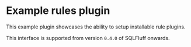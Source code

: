 # Example rules plugin

This example plugin showcases the ability to setup
installable rule plugins.

This interface is supported from version `0.4.0` of
SQLFluff onwards.
